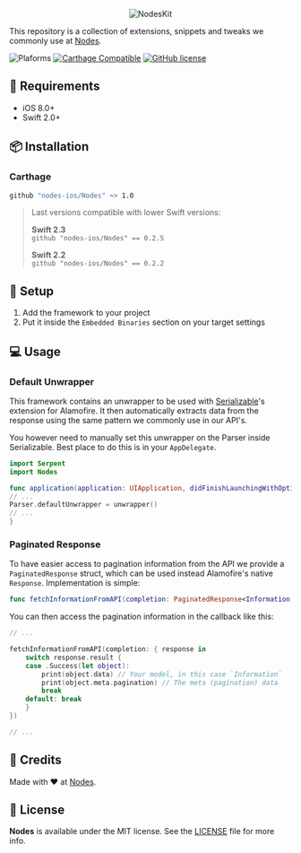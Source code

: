 <p align="center">
  <img src="https://d1gwekl0pol55k.cloudfront.net/image/nstack/translate_values/NodesKit-medium_8SRCWP7w4D.png" alt="NodesKit"/>
</p>


This repository is a collection of extensions, snippets and tweaks we commonly use at [Nodes](http://nodesagency.com).

![Plaforms](https://img.shields.io/badge/platform-iOS-lightgrey.svg)
[![Carthage Compatible](https://img.shields.io/badge/Carthage-compatible-4BC51D.svg?style=flat)](https://github.com/Carthage/Carthage)
[![GitHub license](https://img.shields.io/badge/license-MIT-blue.svg)](https://github.com/nodes-ios/Serializable/blob/master/LICENSE)

## 📝 Requirements

* iOS 8.0+
* Swift 2.0+

## 📦 Installation

### Carthage
~~~bash
github "nodes-ios/Nodes" ~> 1.0
~~~

> Last versions compatible with lower Swift versions:  
>
> **Swift 2.3**  
> `github "nodes-ios/Nodes" == 0.2.5`
>
> **Swift 2.2**  
> `github "nodes-ios/Nodes" == 0.2.2`


## 🔧 Setup

1. Add the framework to your project
2. Put it inside the `Embedded Binaries` section on your target settings

## 💻 Usage

### Default Unwrapper

This framework contains an unwrapper to be used with [Serializable](https://github.com/nodes-ios/Serializable)'s extension for Alamofire. It then automatically extracts data from the response using the same pattern we commonly use in our API's.

You however need to manually set this unwrapper on the Parser inside Serializable. Best place to do this is in your `AppDelegate`.

```swift
import Serpent
import Nodes

func application(application: UIApplication, didFinishLaunchingWithOptions launchOptions: [NSObject: AnyObject]?) -> Bool {
// ...
Parser.defaultUnwrapper = unwrapper()
// ...
}
```

### Paginated Response

To have easier access to pagination information from the API we provide a `PaginatedResponse` struct, which can be used instead Alamofire's native `Response`. Implementation is simple:

```swift
func fetchInformationFromAPI(completion: PaginatedResponse<Information, NSError> -> Void) {}
```

You can then access the pagination information in the callback like this:

```swift
// ...

fetchInformationFromAPI(completion: { response in 
	switch response.result {
	case .Success(let object):
		print(object.data) // Your model, in this case `Information`
		print(object.meta.pagination) // The meta (pagination) data
		break
	default: break
	}
})

// ...
```


## 👥 Credits
Made with ❤️ at [Nodes](http://nodesagency.com).

## 📄 License
**Nodes** is available under the MIT license. See the [LICENSE](https://github.com/nodes-ios/Nodes/blob/master/LICENSE) file for more info.
